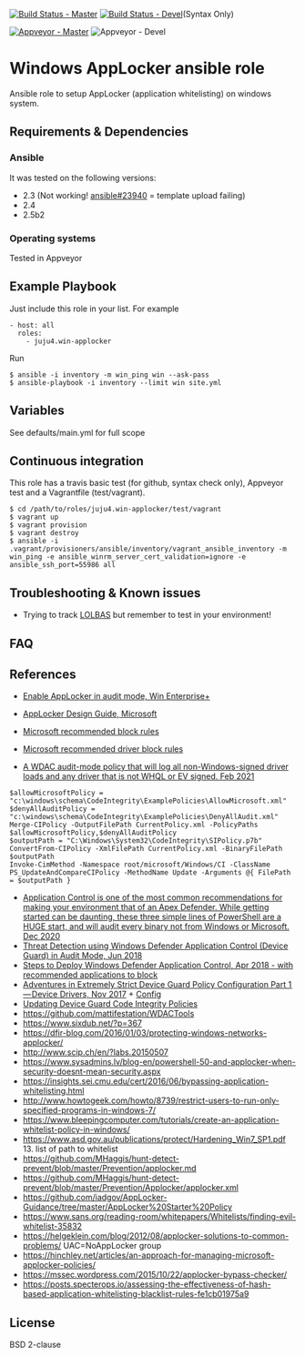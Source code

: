 [![Build Status - Master](https://travis-ci.org/juju4/ansible-win-applocker.svg?branch=master)](https://travis-ci.org/juju4/ansible-win-applocker)
[![Build Status - Devel](https://travis-ci.org/juju4/ansible-win-applocker.svg?branch=devel)](https://travis-ci.org/juju4/ansible-win-applocker/branches)(Syntax Only)

[![Appveyor - Master](https://ci.appveyor.com/api/projects/status/fajn5w2f4v52lfyj?svg=true)](https://ci.appveyor.com/project/juju4/ansible-win-applocker)
![Appveyor - Devel](https://ci.appveyor.com/api/projects/status/fajn5w2f4v52lfyj/branch/devel?svg=true)

# Windows AppLocker ansible role

Ansible role to setup AppLocker (application whitelisting) on windows system.

## Requirements & Dependencies

### Ansible
It was tested on the following versions:
 * 2.3 (Not working! [ansible#23940](https://github.com/ansible/ansible/issues/23940) = template upload failing)
 * 2.4
 * 2.5b2

### Operating systems

Tested in Appveyor

## Example Playbook

Just include this role in your list.
For example

```
- host: all
  roles:
    - juju4.win-applocker
```

Run
```
$ ansible -i inventory -m win_ping win --ask-pass
$ ansible-playbook -i inventory --limit win site.yml
```

## Variables

See defaults/main.yml for full scope

## Continuous integration

This role has a travis basic test (for github, syntax check only), Appveyor test and a Vagrantfile (test/vagrant).

```
$ cd /path/to/roles/juju4.win-applocker/test/vagrant
$ vagrant up
$ vagrant provision
$ vagrant destroy
$ ansible -i .vagrant/provisioners/ansible/inventory/vagrant_ansible_inventory -m win_ping -e ansible_winrm_server_cert_validation=ignore -e ansible_ssh_port=55986 all
```

## Troubleshooting & Known issues

* Trying to track [LOLBAS](https://github.com/api0cradle/LOLBAS) but remember to test in your environment!

## FAQ


## References

* [Enable AppLocker in audit mode, Win Enterprise+](https://technet.microsoft.com/en-us/library/dd759131(v=ws.11).aspx)
* [AppLocker Design Guide, Microsoft](https://docs.microsoft.com/en-us/windows/device-security/applocker/applocker-policies-design-guide)
* [Microsoft recommended block rules](https://docs.microsoft.com/en-us/windows/security/threat-protection/windows-defender-application-control/microsoft-recommended-block-rules)
* [Microsoft recommended driver block rules](https://docs.microsoft.com/en-us/windows/security/threat-protection/windows-defender-application-control/microsoft-recommended-driver-block-rules)

* [A WDAC audit-mode policy that will log all non-Windows-signed driver loads and any driver that is not WHQL or EV signed. Feb 2021](https://gist.github.com/mgraeber-rc/6435330f0e8d659636b071b39d34660b)
```
$allowMicrosoftPolicy = "c:\windows\schema\CodeIntegrity\ExamplePolicies\AllowMicrosoft.xml"
$denyAllAuditPolicy = "c:\windows\schema\CodeIntegrity\ExamplePolicies\DenyAllAudit.xml"
Merge-CIPolicy -OutputFilePath CurrentPolicy.xml -PolicyPaths $allowMicrosoftPolicy,$denyAllAuditPolicy
$outputPath = "C:\Windows\System32\CodeIntegrity\SIPolicy.p7b"
ConvertFrom-CIPolicy -XmlFilePath CurrentPolicy.xml -BinaryFilePath $outputPath
Invoke-CimMethod -Namespace root/microsoft/Windows/CI -ClassName PS_UpdateAndCompareCIPolicy -MethodName Update -Arguments @{ FilePath = $outputPath }
```
* [Application Control is one of the most common recommendations for making your environment that of an Apex Defender. While getting started can be daunting, these three simple lines of PowerShell are a HUGE start, and will audit every binary not from Windows or Microsoft. Dec 2020](https://twitter.com/Lee_Holmes/status/1340301433581654016)
* [Threat Detection using Windows Defender Application Control (Device Guard) in Audit Mode, Jun 2018](https://posts.specterops.io/threat-detection-using-windows-defender-application-control-device-guard-in-audit-mode-602b48cd1c11?gi=58f5d8b7b8b5)
* [Steps to Deploy Windows Defender Application Control, Apr 2018 - with recommended applications to block](https://docs.microsoft.com/en-us/windows/security/threat-protection/device-guard/steps-to-deploy-windows-defender-application-control)
* [Adventures in Extremely Strict Device Guard Policy Configuration Part 1 — Device Drivers, Nov 2017](https://posts.specterops.io/adventures-in-extremely-strict-device-guard-policy-configuration-part-1-device-drivers-fd1a281b35a8) + [Config](https://gist.github.com/mattifestation/72fe5c0eb36598186b995c5781d4198b)
* [Updating Device Guard Code Integrity Policies ](http://www.exploit-monday.com/2016/12/updating-device-guard-code-integrity.html)
* https://github.com/mattifestation/WDACTools
* https://www.sixdub.net/?p=367
* https://dfir-blog.com/2016/01/03/protecting-windows-networks-applocker/
* http://www.scip.ch/en/?labs.20150507
* https://www.sysadmins.lv/blog-en/powershell-50-and-applocker-when-security-doesnt-mean-security.aspx
* https://insights.sei.cmu.edu/cert/2016/06/bypassing-application-whitelisting.html
* http://www.howtogeek.com/howto/8739/restrict-users-to-run-only-specified-programs-in-windows-7/
* https://www.bleepingcomputer.com/tutorials/create-an-application-whitelist-policy-in-windows/
* https://www.asd.gov.au/publications/protect/Hardening_Win7_SP1.pdf       13. list of path to whitelist
* https://github.com/MHaggis/hunt-detect-prevent/blob/master/Prevention/applocker.md
* https://github.com/MHaggis/hunt-detect-prevent/blob/master/Prevention/Applocker/applocker.xml
* https://github.com/iadgov/AppLocker-Guidance/tree/master/AppLocker%20Starter%20Policy
* https://www.sans.org/reading-room/whitepapers/Whitelists/finding-evil-whitelist-35832
* https://helgeklein.com/blog/2012/08/applocker-solutions-to-common-problems/  UAC=NoAppLocker group
* https://hinchley.net/articles/an-approach-for-managing-microsoft-applocker-policies/
* https://mssec.wordpress.com/2015/10/22/applocker-bypass-checker/
* https://posts.specterops.io/assessing-the-effectiveness-of-hash-based-application-whitelisting-blacklist-rules-fe1cb01975a9


## License

BSD 2-clause
